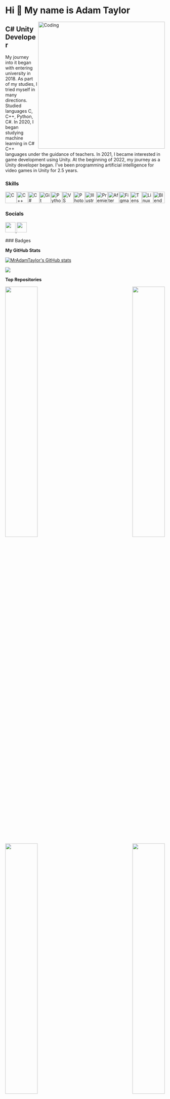 Hi 👋 My name is Adam Taylor
============================
<img align="right" alt="Coding" width="400" height = "400" src="https://cdn.dribbble.com/users/1523313/screenshots/16134521/media/3975730626bdae63cf9b25d3b634bac3.gif"/>

C# Unity Developer
------------------

My journey into it began with entering university in 2018. As part of my studies, I tried myself in many directions. Studied languages ​​C, C++, Python, C#. In 2020, I began studying machine learning in C# C++ languages ​​under the guidance of teachers. In 2021, I became interested in game development using Unity. At the beginning of 2022, my journey as a Unity developer began. I've been programming artificial intelligence for video games in Unity for 2.5 years.

### Skills

<p align="left">
<a href="https://docs.microsoft.com/en-us/cpp/?view=msvc-170" target="_blank" rel="noreferrer"><img src="https://raw.githubusercontent.com/danielcranney/readme-generator/main/public/icons/skills/c-colored.svg" width="36" height="36" alt="C" /></a><a href="https://docs.microsoft.com/en-us/cpp/?view=msvc-170" target="_blank" rel="noreferrer"><img src="https://raw.githubusercontent.com/danielcranney/readme-generator/main/public/icons/skills/cplusplus-colored.svg" width="36" height="36" alt="C++" /></a><a href="https://docs.microsoft.com/en-us/dotnet/csharp/" target="_blank" rel="noreferrer"><img src="https://raw.githubusercontent.com/danielcranney/readme-generator/main/public/icons/skills/csharp-colored.svg" width="36" height="36" alt="C#" /></a><a href="https://git-scm.com/" target="_blank" rel="noreferrer"><img src="https://raw.githubusercontent.com/danielcranney/readme-generator/main/public/icons/skills/git-colored.svg" width="36" height="36" alt="Git" /></a><a href="https://www.python.org/" target="_blank" rel="noreferrer"><img src="https://raw.githubusercontent.com/danielcranney/readme-generator/main/public/icons/skills/python-colored.svg" width="36" height="36" alt="Python" /></a><a href="https://code.visualstudio.com/" target="_blank" rel="noreferrer"><img src="https://raw.githubusercontent.com/danielcranney/readme-generator/main/public/icons/skills/visualstudiocode.svg" width="36" height="36" alt="VS Code" /></a><a href="https://www.adobe.com/uk/products/photoshop.html" target="_blank" rel="noreferrer"><img src="https://raw.githubusercontent.com/danielcranney/readme-generator/main/public/icons/skills/photoshop-colored-dark.svg" width="36" height="36" alt="Photoshop" /></a><a href="https://www.adobe.com/uk/products/illustrator.html" target="_blank" rel="noreferrer"><img src="https://raw.githubusercontent.com/danielcranney/readme-generator/main/public/icons/skills/illustrator-colored-dark.svg" width="36" height="36" alt="Illustrator" /></a><a href="https://www.adobe.com/uk/products/premiere.html" target="_blank" rel="noreferrer"><img src="https://raw.githubusercontent.com/danielcranney/readme-generator/main/public/icons/skills/premierepro-colored-dark.svg" width="36" height="36" alt="Premiere Pro" /></a><a href="https://www.adobe.com/uk/products/aftereffects.html" target="_blank" rel="noreferrer"><img src="https://raw.githubusercontent.com/danielcranney/readme-generator/main/public/icons/skills/aftereffects-colored-dark.svg" width="36" height="36" alt="After Effects" /></a><a href="https://www.figma.com/" target="_blank" rel="noreferrer"><img src="https://raw.githubusercontent.com/danielcranney/readme-generator/main/public/icons/skills/figma-colored.svg" width="36" height="36" alt="Figma" /></a><a href="https://www.tensorflow.org/" target="_blank" rel="noreferrer"><img src="https://raw.githubusercontent.com/danielcranney/readme-generator/main/public/icons/skills/tensorflow-colored.svg" width="36" height="36" alt="TensorFlow" /></a><a href="https://www.linux.org" target="_blank" rel="noreferrer"><img src="https://raw.githubusercontent.com/danielcranney/readme-generator/main/public/icons/skills/linux-colored.svg" width="36" height="36" alt="Linux" /></a><a href="https://www.blender.org/" target="_blank" rel="noreferrer"><img src="https://raw.githubusercontent.com/danielcranney/readme-generator/main/public/icons/skills/blender-colored.svg" width="36" height="36" alt="Blender" /></a>
</p>

### Socials

<p align="left"> <a href="https://www.github.com/MrAdamTaylor" target="_blank" rel="noreferrer"> <picture> <source media="(prefers-color-scheme: dark)" srcset="https://raw.githubusercontent.com/danielcranney/readme-generator/main/public/icons/socials/github-dark.svg" /> <source media="(prefers-color-scheme: light)" srcset="https://raw.githubusercontent.com/danielcranney/readme-generator/main/public/icons/socials/github.svg" /> <img src="https://raw.githubusercontent.com/danielcranney/readme-generator/main/public/icons/socials/github.svg" width="32" height="32" /> </picture> </a> <a href="https://www.linkedin.com/in/adam-taylor-gameai" target="_blank" rel="noreferrer"> <picture> <source media="(prefers-color-scheme: dark)" srcset="https://raw.githubusercontent.com/danielcranney/readme-generator/main/public/icons/socials/linkedin-dark.svg" /> <source media="(prefers-color-scheme: light)" srcset="https://raw.githubusercontent.com/danielcranney/readme-generator/main/public/icons/socials/linkedin.svg" /> <img src="https://raw.githubusercontent.com/danielcranney/readme-generator/main/public/icons/socials/linkedin.svg" width="32" height="32" /> </picture> </a></p>
### Badges

<b>My GitHub Stats</b>

<a href="http://www.github.com/MrAdamTaylor"><img src="https://github-readme-stats.vercel.app/api?username=MrAdamTaylor&show_icons=true&hide=stars,prs,issues,contribs&count_private=true&title_color=22c55e&text_color=6366f1&icon_color=6366f1&bg_color=000000&hide_border=true&show_icons=true" alt="MrAdamTaylor's GitHub stats" /></a>

<a href="http://www.github.com/MrAdamTaylor"><img src="https://github-readme-streak-stats.herokuapp.com/?user=MrAdamTaylor&stroke=6366f1&background=000000&ring=22c55e&fire=22c55e&currStreakNum=6366f1&currStreakLabel=22c55e&sideNums=6366f1&sideLabels=6366f1&dates=6366f1&hide_border=true" /></a>

<b>Top Repositories</b>

<div width="100%" align="center"><a href="https://github.com/MrAdamTaylor/Base-ECS" align="left"><img align="left" width="45%" src="https://github-readme-stats.vercel.app/api/pin/?username=MrAdamTaylor&repo=Base-ECS&title_color=22c55e&text_color=6366f1&icon_color=6366f1&bg_color=000000&hide_border=true&locale=en" /></a><a href="https://github.com/MrAdamTaylor/DesignPatternPractics" align="right"><img align="right" width="45%" src="https://github-readme-stats.vercel.app/api/pin/?username=MrAdamTaylor&repo=DesignPatternPractics&title_color=22c55e&text_color=6366f1&icon_color=6366f1&bg_color=000000&hide_border=true&locale=en" /></a></div><br /><br /><br /><br /><br /><br /><br />

<br /><br /><br /><br /><br />

<div width="100%" align="center"><a href="https://github.com/MrAdamTaylor/MVO-pattern" align="left"><img align="left" width="45%" src="https://github-readme-stats.vercel.app/api/pin/?username=MrAdamTaylor&repo=MVO-pattern&title_color=22c55e&text_color=6366f1&icon_color=6366f1&bg_color=000000&hide_border=true&locale=en" /></a><a href="https://github.com/MrAdamTaylor/MyDIFramework" align="right"><img align="right" width="45%" src="https://github-readme-stats.vercel.app/api/pin/?username=MrAdamTaylor&repo=MyDIFramework&title_color=22c55e&text_color=6366f1&icon_color=6366f1&bg_color=000000&hide_border=true&locale=en" /></a></div>
